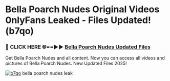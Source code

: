 # Bella Poarch Nudes Original Videos 0nlyFans Leaked - Files Updated! (b7qo)

<h3>🔴 CLICK HERE 🌐==►► <a href="https://tinyurl.com/52m3yx9h" rel="nofollow">Bella Poarch Nudes Updated Files</a></h3>

Get Bella Poarch Nudes and all content. Now you can access all videos and pictures of Bella Poarch Nudes. New Updated Files 2025!

[![b7qo](https://i.imgur.com/TnHtlc8.gif)](https://tinyurl.com/52m3yx9h)
bella poarch nudes leak